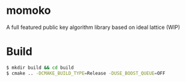 # momoko
A full featured public key algorithm library based on ideal lattice (WIP)

# Build
```bash
$ mkdir build && cd build
$ cmake .. -DCMAKE_BUILD_TYPE=Release -DUSE_BOOST_QUEUE=OFF
```
